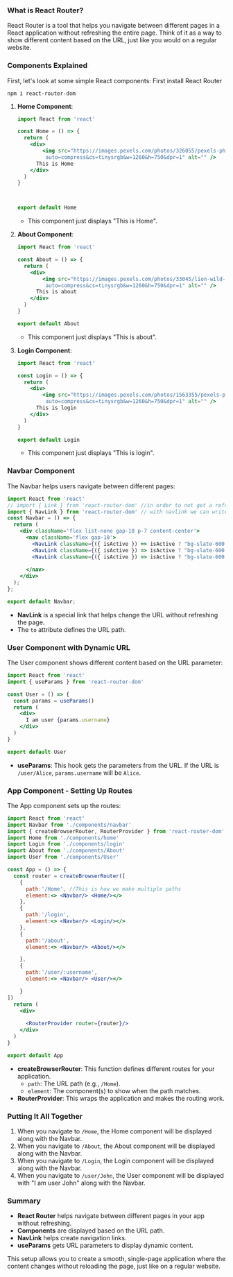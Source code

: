 ### What is React Router?

React Router is a tool that helps you navigate between different pages in a React application without refreshing the entire page. Think of it as a way to show different content based on the URL, just like you would on a regular website.

### Components Explained

First, let's look at some simple React components:
First install React Router
   ```
   npm i react-router-dom
   ```
1. **Home Component**:
   ```jsx
   import React from 'react'

   const Home = () => {
     return (
       <div>
           <img src="https://images.pexels.com/photos/326055/pexels-photo-326055.jpeg?      
            auto=compress&cs=tinysrgb&w=1260&h=750&dpr=1" alt="" />
         This is Home
       </div>
     )
   }
   


   export default Home
   ```

   - This component just displays "This is Home".

2. **About Component**:
   ```jsx
   import React from 'react'
   
   const About = () => {
     return (
       <div>
           <img src="https://images.pexels.com/photos/33045/lion-wild-africa-african.jpg? 
            auto=compress&cs=tinysrgb&w=1260&h=750&dpr=1" alt="" />
         This is about
       </div>
     )
   }
   
   export default About
   ```

   - This component just displays "This is about".

3. **Login Component**:
   ```jsx
   import React from 'react'
   
   const Login = () => {
     return (
       <div>
           <img src="https://images.pexels.com/photos/1563355/pexels-photo-1563355.jpeg? 
            auto=compress&cs=tinysrgb&w=1260&h=750&dpr=1" alt="" />
         This is login
       </div>
     )
   }
   
   export default Login
   ```

   - This component just displays "This is login".

### Navbar Component

The Navbar helps users navigate between different pages:

```jsx
import React from 'react'
// import { Link } from 'react-router-dom' //in order to not get a refresh whenever we change the page we use link instead of <a></a> in React 
import { NavLink } from 'react-router-dom' // with navlink we can write functions in link
const Navbar = () => {
  return (
    <div className='flex list-none gap-10 p-7 content-center'>
      <nav className='flex gap-10'>
        <NavLink className={({ isActive }) => isActive ? "bg-slate-600 text-white p-5 rounded" : "text-White-800 p-5"} to='/Home'>Home</NavLink>
        <NavLink className={({ isActive }) => isActive ? "bg-slate-600 text-white p-5 rounded" : "text-White-800 p-5"} to='/About'>About</NavLink>
        <NavLink className={({ isActive }) => isActive ? "bg-slate-600 text-white p-5 rounded" : "text-White-800 p-5"} to='/Login'>Login</NavLink>
        
      </nav>
    </div>
  );
};

export default Navbar;

```

- **NavLink** is a special link that helps change the URL without refreshing the page.
- The `to` attribute defines the URL path.

### User Component with Dynamic URL

The User component shows different content based on the URL parameter:

```jsx
import React from 'react'
import { useParams } from 'react-router-dom'

const User = () => {
  const params = useParams()
  return (
    <div>
      I am user {params.username}
    </div>
  )
}

export default User
```

- **useParams**: This hook gets the parameters from the URL. If the URL is `/user/Alice`, `params.username` will be `Alice`.

### App Component - Setting Up Routes

The App component sets up the routes:

```jsx
import React from 'react'
import Navbar from './components/navbar'
import { createBrowserRouter, RouterProvider } from 'react-router-dom' // This is used to route between multiple pages withour refreshing
import Home from './components/home'
import Login from './components/login'
import About from './components/About'
import User from './components/User'

const App = () => {
  const router = createBrowserRouter([
    {
      path:'/Home', //This is how we make multiple paths
      element:<> <Navbar/> <Home/></>
    },
    {
      path:'/login',
      element:<> <Navbar/> <Login/></>
    },
    {
      path:'/about',
      element:<> <Navbar/> <About/></>

    },
    {
      path:'/user/:username',
      element:<> <Navbar/> <User/></>

    }
])
  return (
    <div>
      
      <RouterProvider router={router}/> 
    </div>
  )
}

export default App
```

- **createBrowserRouter**: This function defines different routes for your application.
  - `path`: The URL path (e.g., `/Home`).
  - `element`: The component(s) to show when the path matches.
- **RouterProvider**: This wraps the application and makes the routing work.

### Putting It All Together

1. When you navigate to `/Home`, the Home component will be displayed along with the Navbar.
2. When you navigate to `/About`, the About component will be displayed along with the Navbar.
3. When you navigate to `/Login`, the Login component will be displayed along with the Navbar.
4. When you navigate to `/user/John`, the User component will be displayed with "I am user John" along with the Navbar.

### Summary

- **React Router** helps navigate between different pages in your app without refreshing.
- **Components** are displayed based on the URL path.
- **NavLink** helps create navigation links.
- **useParams** gets URL parameters to display dynamic content.

This setup allows you to create a smooth, single-page application where the content changes without reloading the page, just like on a regular website.

